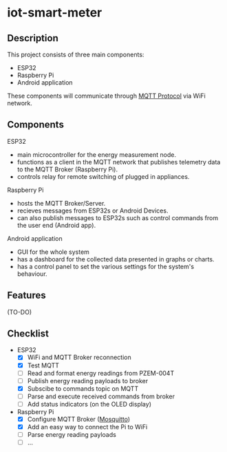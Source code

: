 # iot-smart-meter

## Description
This project consists of three main components:
- ESP32
- Raspberry Pi
- Android application

These components will communicate through [MQTT Protocol](https://mqtt.org/) via WiFi network.

## Components
ESP32
- main microcontroller for the energy measurement node.
- functions as a client in the MQTT network that publishes telemetry data to the MQTT Broker (Raspberry Pi).
- controls relay for remote switching of plugged in appliances.

Raspberry Pi
- hosts the MQTT Broker/Server.
- recieves messages from ESP32s or Android Devices.
- can also publish messages to ESP32s such as control commands from the user end (Android app).

Android application
- GUI for the whole system
- has a dashboard for the collected data presented in graphs or charts.
- has a control panel to set the various settings for the system's behaviour.

## Features
(TO-DO)

## Checklist
- ESP32
  - [x] WiFi and MQTT Broker reconnection
  - [x] Test MQTT
  - [ ] Read and format energy readings from PZEM-004T
  - [ ] Publish energy reading payloads to broker
  - [x] Subscibe to commands topic on MQTT
  - [ ] Parse and execute received commands from broker
  - [ ] Add status indicators (on the OLED display)

- Raspberry Pi
  - [x] Configure MQTT Broker ([Mosquitto](https://github.com/eclipse-mosquitto/mosquitto))
  - [x] Add an easy way to connect the Pi to WiFi
  - [ ] Parse energy reading payloads
  - [ ] ...
